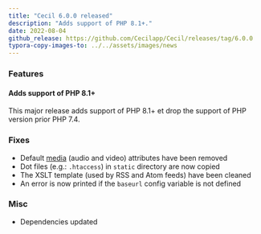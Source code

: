```yaml
---
title: "Cecil 6.0.0 released"
description: "Adds support of PHP 8.1+."
date: 2022-08-04
github_release: https://github.com/Cecilapp/Cecil/releases/tag/6.0.0
typora-copy-images-to: ../../assets/images/news
---
```


### Features

#### Adds support of PHP 8.1+

This major release adds support of PHP 8.1+ et drop the support of PHP version prior PHP 7.4.

### Fixes

- Default [media](/documentation/content/#audio-and-video) (audio and video) attributes have been removed
- Dot files (e.g.: `.htaccess`) in `static` directory are now copied
- The XSLT template (used by RSS and Atom feeds) have been cleaned
- An error is now printed if the `baseurl` config variable is not defined

### Misc

- Dependencies updated
